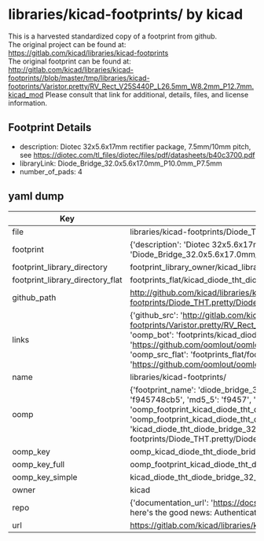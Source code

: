# libraries/kicad-footprints/ by kicad  
This is a harvested standardized copy of a footprint from github.  
The original project can be found at:  
https://gitlab.com/kicad/libraries/kicad-footprints  
The original footprint can be found at:
http://gitlab.com/kicad/libraries/kicad-footprints//blob/master/tmp/libraries/kicad-footprints/Varistor.pretty/RV_Rect_V25S440P_L26.5mm_W8.2mm_P12.7mm.kicad_mod
Please consult that link for additional, details, files, and license information.  
## Footprint Details
* description: Diotec 32x5.6x17mm rectifier package, 7.5mm/10mm pitch, see https://diotec.com/tl_files/diotec/files/pdf/datasheets/b40c3700.pdf  
* libraryLink: Diode_Bridge_32.0x5.6x17.0mm_P10.0mm_P7.5mm  
* number_of_pads: 4  
## yaml dump  
| Key | Value |  
| --- | --- |  
| file | libraries/kicad-footprints/Diode_THT.pretty/Diode_Bridge_32.0x5.6x17.0mm_P10.0mm_P7.5mm.kicad_mod |  
| footprint | {'description': 'Diotec 32x5.6x17mm rectifier package, 7.5mm/10mm pitch, see https://diotec.com/tl_files/diotec/files/pdf/datasheets/b40c3700.pdf', 'libraryLink': 'Diode_Bridge_32.0x5.6x17.0mm_P10.0mm_P7.5mm', 'number_of_pads': 4} |  
| footprint_library_directory | footprint_library_owner/kicad_libraries/kicad-footprints/ |  
| footprint_library_directory_flat | footprints_flat/kicad_diode_tht_diode_bridge_32_0x5_6x17_0mm_p10_0mm_p7_5mm/working |  
| github_path | http://github.com/kicad/libraries/kicad-footprints//blob/master/tmp/libraries/kicad-footprints/Diode_THT.pretty/Diode_Bridge_32.0x5.6x17.0mm_P10.0mm_P7.5mm.kicad_mod |  
| links | {'github_src': 'http://gitlab.com/kicad/libraries/kicad-footprints//blob/master/tmp/libraries/kicad-footprints/Varistor.pretty/RV_Rect_V25S440P_L26.5mm_W8.2mm_P12.7mm.kicad_mod', 'github_src_repo': 'https://gitlab.com/kicad/libraries/kicad-footprints', 'oomp_bot': 'footprints/kicad_diode_tht_diode_bridge_32_0x5_6x17_0mm_p10_0mm_p7_5mm/working', 'oomp_bot_github': 'https://github.com/oomlout/oomlout_oomp_footprint_bot/tree/main/footprints/kicad_diode_tht_diode_bridge_32_0x5_6x17_0mm_p10_0mm_p7_5mm/working', 'oomp_src_flat': 'footprints_flat/footprints_flat/kicad_diode_tht_diode_bridge_32_0x5_6x17_0mm_p10_0mm_p7_5mm/working', 'oomp_src_flat_github': 'https://github.com/oomlout/oomlout_oomp_footprint_src/tree/main/footprints_flat/kicad_diode_tht_diode_bridge_32_0x5_6x17_0mm_p10_0mm_p7_5mm/working'} |  
| name | libraries/kicad-footprints/ |  
| oomp | {'footprint_name': 'diode_bridge_32_0x5_6x17_0mm_p10_0mm_p7_5mm', 'library_name': 'diode_tht', 'md5': 'f945748cb53cdace4f765b685b264692', 'md5_10': 'f945748cb5', 'md5_5': 'f9457', 'md5_6': 'f94574', 'oomp_key': 'oomp_kicad_diode_tht_diode_bridge_32_0x5_6x17_0mm_p10_0mm_p7_5mm', 'oomp_key_extra': 'oomp_footprint_kicad_diode_tht_diode_bridge_32_0x5_6x17_0mm_p10_0mm_p7_5mm', 'oomp_key_full': 'oomp_footprint_kicad_diode_tht_diode_bridge_32_0x5_6x17_0mm_p10_0mm_p7_5mm_f94574', 'oomp_key_simple': 'kicad_diode_tht_diode_bridge_32_0x5_6x17_0mm_p10_0mm_p7_5mm', 'original_filename': 'libraries/kicad-footprints/Diode_THT.pretty/Diode_Bridge_32.0x5.6x17.0mm_P10.0mm_P7.5mm.kicad_mod', 'owner_name': 'kicad'} |  
| oomp_key | oomp_kicad_diode_tht_diode_bridge_32_0x5_6x17_0mm_p10_0mm_p7_5mm |  
| oomp_key_full | oomp_footprint_kicad_diode_tht_diode_bridge_32_0x5_6x17_0mm_p10_0mm_p7_5mm |  
| oomp_key_simple | kicad_diode_tht_diode_bridge_32_0x5_6x17_0mm_p10_0mm_p7_5mm |  
| owner | kicad |  
| repo | {'documentation_url': 'https://docs.github.com/rest/overview/resources-in-the-rest-api#rate-limiting', 'message': "API rate limit exceeded for 84.66.173.59. (But here's the good news: Authenticated requests get a higher rate limit. Check out the documentation for more details.)"} |  
| url | https://gitlab.com/kicad/libraries/kicad-footprints |  

